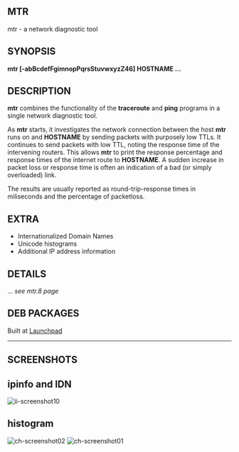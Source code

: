 MTR
---

mtr - a network diagnostic tool

SYNOPSIS
--------

**mtr \[-abBcdefFgimnopPqrsStuvwxyzZ46\] HOSTNAME ...**

DESCRIPTION
-----------

**mtr** combines the functionality of the **traceroute** and **ping** programs in a single network diagnostic tool.

As **mtr** starts, it investigates the network connection between the host **mtr** runs on and **HOSTNAME** by sending packets with purposely low TTLs. It continues to send packets with low TTL, noting the response time of the intervening routers. This allows **mtr** to print the response percentage and response times of the internet route to **HOSTNAME**. A sudden increase in packet loss or response time is often an indication of a bad (or simply overloaded) link.

The results are usually reported as round-trip-response times in miliseconds and the percentage of packetloss.

EXTRA
-------

- Internationalized Domain Names
- Unicode histograms
- Additional IP address information

DETAILS
-------
... *see mtr.8 page*

DEB PACKAGES
-----------
Built at [Launchpad](https://ppa.launchpadcontent.net/lrou2014/mtr085/ubuntu/pool/main/m/mtr085/)

------------------------------------------------------------------------
SCREENSHOTS
-----------
## ipinfo and IDN
![ii-screenshot10](https://github.com/yvs2014/mtr085/blob/master/img/ii-screenshot10.png)

## histogram
![ch-screenshot02](https://github.com/yvs2014/mtr085/blob/master/img/ch-screenshot02.png)
![ch-screenshot01](https://github.com/yvs2014/mtr085/blob/master/img/ch-screenshot01.png)

